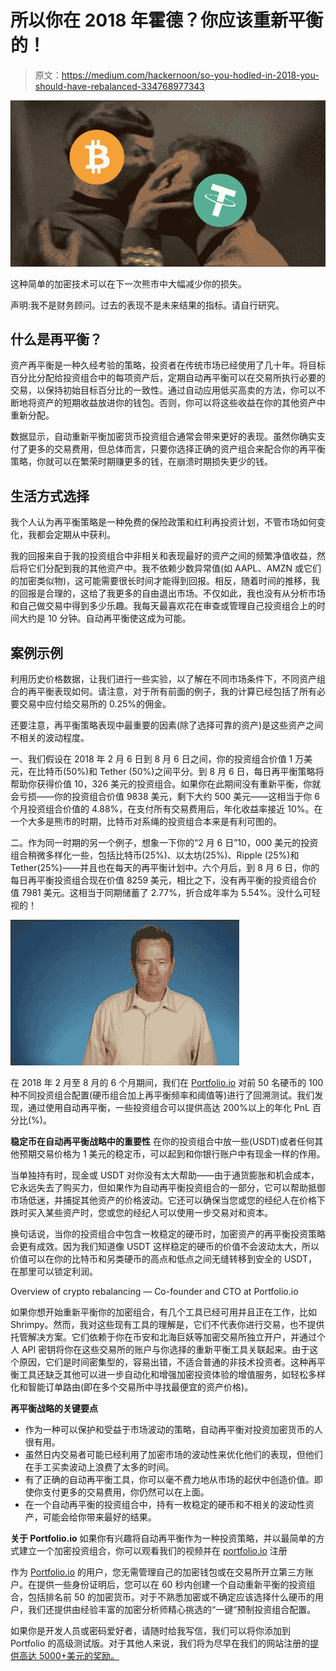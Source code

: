 # 所以你在 2018 年霍德？你应该重新平衡的！

> 原文：<https://medium.com/hackernoon/so-you-hodled-in-2018-you-should-have-rebalanced-334768977343>

![](img/aeaa10e45c220e807706c1659fcdb3fa.png)

这种简单的加密技术可以在下一次熊市中大幅减少你的损失。

声明:我不是财务顾问。过去的表现不是未来结果的指标。请自行研究。

## 什么是再平衡？

资产再平衡是一种久经考验的策略，投资者在传统市场已经使用了几十年。将目标百分比分配给投资组合中的每项资产后，定期自动再平衡可以在交易所执行必要的交易，以保持初始目标百分比的一致性。通过自动应用低买高卖的方法，你可以不断地将资产的短期收益放进你的钱包。否则，你可以将这些收益在你的其他资产中重新分配。

数据显示，自动重新平衡加密货币投资组合通常会带来更好的表现。虽然你确实支付了更多的交易费用，但总体而言，只要你选择正确的资产组合来配合你的再平衡策略，你就可以在繁荣时期赚更多的钱，在崩溃时期损失更少的钱。

## 生活方式选择

我个人认为再平衡策略是一种免费的保险政策和红利再投资计划，不管市场如何变化，我都会定期从中获利。

我的回报来自于我的投资组合中非相关和表现最好的资产之间的频繁净值收益，然后将它们分配到我的其他资产中。我不依赖少数异常值(如 AAPL、AMZN 或它们的加密类似物)，这可能需要很长时间才能得到回报。相反，随着时间的推移，我的回报是合理的，这给了我更多的自由退出市场。不仅如此，我也没有从分析市场和自己做交易中得到多少乐趣。我每天最喜欢花在审查或管理自己投资组合上的时间大约是 10 分钟。自动再平衡使这成为可能。

## 案例示例

利用历史价格数据，让我们进行一些实验，以了解在不同市场条件下，不同资产组合的再平衡表现如何。请注意，对于所有前面的例子，我的计算已经包括了所有必要交易中应付给交易所的 0.25%的佣金。

还要注意，再平衡策略表现中最重要的因素(除了选择可靠的资产)是这些资产之间不相关的波动程度。

一、我们假设在 2018 年 2 月 6 日到 8 月 6 日之间，你的投资组合价值 1 万美元，在比特币(50%)和 Tether (50%)之间平分。到 8 月 6 日，每日再平衡策略将帮助你获得价值 10，326 美元的投资组合。如果你在此期间没有重新平衡，你就会亏损——你的投资组合价值 9838 美元，剩下大约 500 美元——这相当于你 6 个月投资组合价值的 4.88%，在支付所有交易费用后，年化收益率接近 10%。在一个大多是熊市的时期，比特币对系绳的投资组合本来是有利可图的。

二。作为同一时期的另一个例子，想象一下你的“2 月 6 日”10，000 美元的投资组合稍微多样化一些，包括比特币(25%)、以太坊(25%)、Ripple (25%)和 Tether(25%)——并且也在每天的再平衡计划中。六个月后，到 8 月 6 日，你的每日再平衡投资组合现在价值 8259 美元，相比之下，没有再平衡的投资组合价值 7981 美元。这相当于同期储蓄了 2.77%，折合成年率为 5.54%。没什么可轻视的！

![](img/26b4053301641732dddb592c7dbf60cd.png)

在 2018 年 2 月至 8 月的 6 个月期间，我们在 [Portfolio.io](https://portfolio.io) 对前 50 名硬币的 100 种不同投资组合配置(硬币组合加上再平衡频率和阈值等)进行了回溯测试。我们发现，通过使用自动再平衡，一些投资组合可以提供高达 200%以上的年化 PnL 百分比(%)。

**稳定币在自动再平衡战略中的重要性** 在你的投资组合中放一些(USDT)或者任何其他预期交易价格为 1 美元的稳定币，可以起到和你银行账户中有现金一样的作用。

当单独持有时，现金或 USDT 对你没有太大帮助——由于通货膨胀和机会成本，它永远失去了购买力，但如果作为自动再平衡投资组合的一部分，它可以帮助抵御市场低迷，并捕捉其他资产的价格波动。它还可以确保当您或您的经纪人在价格下跌时买入某些资产时，您或您的经纪人可以使用一步交易对和资本。

换句话说，当你的投资组合中包含一枚稳定的硬币时，加密资产的再平衡投资策略会更有成效。因为我们知道像 USDT 这样稳定的硬币的价值不会波动太大，所以价值可以在你的比特币和另类硬币的高点和低点之间无缝转移到安全的 USDT，在那里可以锁定利润。

Overview of crypto rebalancing — Co-founder and CTO at Portfolio.io

如果你想开始重新平衡你的加密组合，有几个工具已经可用并且正在工作，比如 Shrimpy。然而，我对这些现有工具的理解是，它们不代表你进行交易，也不提供托管解决方案。它们依赖于你在币安和北海巨妖等加密交易所独立开户，并通过个人 API 密钥将你在这些交易所的账户与你选择的重新平衡工具关联起来。由于这个原因，它们是时间密集型的，容易出错，不适合普通的非技术投资者。这种再平衡工具还缺乏其他可以进一步自动化和增强加密投资体验的增值服务，如轻松多样化和智能订单路由(即在多个交易所中寻找最便宜的资产价格)。

**再平衡战略的关键要点**

*   作为一种可以保护和受益于市场波动的策略，自动再平衡对投资加密货币的人很有用。
*   虽然日内交易者可能已经利用了加密市场的波动性来优化他们的表现，但他们在手工买卖波动上浪费了太多的时间。
*   有了正确的自动再平衡工具，你可以毫不费力地从市场的起伏中创造价值。即使你支付更多的交易费用，你仍然可以在上面。
*   在一个自动再平衡的投资组合中，持有一枚稳定的硬币和不相关的波动性资产，可能会给你带来最好的结果。

**关于 Portfolio.io** 如果你有兴趣将自动再平衡作为一种投资策略，并以最简单的方式建立一个加密投资组合，你可以观看我们的视频并在 [portfolio.io](https://portfolio.io) 注册

作为 [Portfolio.io](https://portfolio.io) 的用户，您无需管理自己的加密钱包或在交易所开立第三方账户。在提供一些身份证明后，您可以在 60 秒内创建一个自动重新平衡的投资组合，包括排名前 50 的加密货币。对于不熟悉加密或不确定应该选择什么硬币的用户，我们还提供由经验丰富的加密分析师精心挑选的“一键”预制投资组合配置。

如果你是开发人员或密码爱好者，请随时给我写信，我们可以将你添加到 Portfolio 的高级测试版。对于其他人来说，我们将为尽早在我们的网站注册的[提供高达 5000+美元的奖励。](https://portfolio.io)